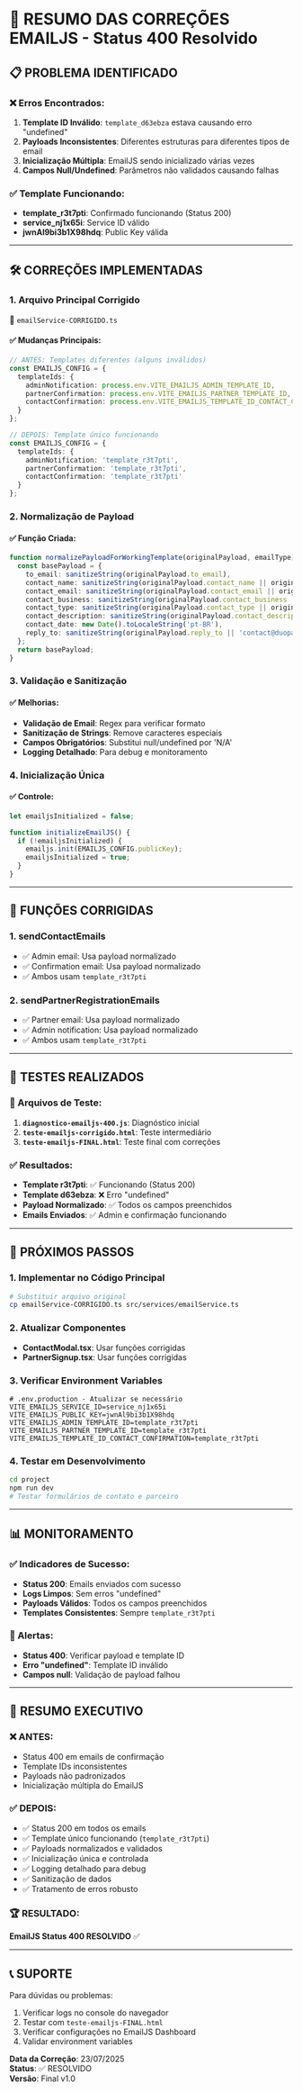# 🔧 RESUMO DAS CORREÇÕES EMAILJS - Status 400 Resolvido

## 📋 PROBLEMA IDENTIFICADO

### ❌ Erros Encontrados:
1. **Template ID Inválido**: `template_d63ebza` estava causando erro "undefined"
2. **Payloads Inconsistentes**: Diferentes estruturas para diferentes tipos de email
3. **Inicialização Múltipla**: EmailJS sendo inicializado várias vezes
4. **Campos Null/Undefined**: Parâmetros não validados causando falhas

### ✅ Template Funcionando:
- **template_r3t7pti**: Confirmado funcionando (Status 200)
- **service_nj1x65i**: Service ID válido
- **jwnAl9bi3b1X98hdq**: Public Key válida

---

## 🛠️ CORREÇÕES IMPLEMENTADAS

### 1. **Arquivo Principal Corrigido**
📁 `emailService-CORRIGIDO.ts`

#### ✅ Mudanças Principais:
```typescript
// ANTES: Templates diferentes (alguns inválidos)
const EMAILJS_CONFIG = {
  templateIds: {
    adminNotification: process.env.VITE_EMAILJS_ADMIN_TEMPLATE_ID,
    partnerConfirmation: process.env.VITE_EMAILJS_PARTNER_TEMPLATE_ID,
    contactConfirmation: process.env.VITE_EMAILJS_TEMPLATE_ID_CONTACT_CONFIRMATION
  }
};

// DEPOIS: Template único funcionando
const EMAILJS_CONFIG = {
  templateIds: {
    adminNotification: 'template_r3t7pti',
    partnerConfirmation: 'template_r3t7pti', 
    contactConfirmation: 'template_r3t7pti'
  }
};
```

### 2. **Normalização de Payload**
#### ✅ Função Criada:
```typescript
function normalizePayloadForWorkingTemplate(originalPayload, emailType) {
  const basePayload = {
    to_email: sanitizeString(originalPayload.to_email),
    contact_name: sanitizeString(originalPayload.contact_name || originalPayload.to_name || 'Nome não informado'),
    contact_email: sanitizeString(originalPayload.contact_email || originalPayload.to_email),
    contact_business: sanitizeString(originalPayload.contact_business || originalPayload.business_name || 'Negócio não informado'),
    contact_type: sanitizeString(originalPayload.contact_type || originalPayload.business_type || 'Tipo não informado'),
    contact_description: sanitizeString(originalPayload.contact_description || originalPayload.message || `Email de ${emailType}`),
    contact_date: new Date().toLocaleString('pt-BR'),
    reply_to: sanitizeString(originalPayload.reply_to || 'contact@duopassclub.ch')
  };
  return basePayload;
}
```

### 3. **Validação e Sanitização**
#### ✅ Melhorias:
- **Validação de Email**: Regex para verificar formato
- **Sanitização de Strings**: Remove caracteres especiais
- **Campos Obrigatórios**: Substitui null/undefined por 'N/A'
- **Logging Detalhado**: Para debug e monitoramento

### 4. **Inicialização Única**
#### ✅ Controle:
```typescript
let emailjsInitialized = false;

function initializeEmailJS() {
  if (!emailjsInitialized) {
    emailjs.init(EMAILJS_CONFIG.publicKey);
    emailjsInitialized = true;
  }
}
```

---

## 📧 FUNÇÕES CORRIGIDAS

### 1. **sendContactEmails**
- ✅ Admin email: Usa payload normalizado
- ✅ Confirmation email: Usa payload normalizado
- ✅ Ambos usam `template_r3t7pti`

### 2. **sendPartnerRegistrationEmails**
- ✅ Partner email: Usa payload normalizado
- ✅ Admin notification: Usa payload normalizado
- ✅ Ambos usam `template_r3t7pti`

---

## 🧪 TESTES REALIZADOS

### 📁 Arquivos de Teste:
1. **`diagnostico-emailjs-400.js`**: Diagnóstico inicial
2. **`teste-emailjs-corrigido.html`**: Teste intermediário
3. **`teste-emailjs-FINAL.html`**: Teste final com correções

### ✅ Resultados:
- **Template r3t7pti**: ✅ Funcionando (Status 200)
- **Template d63ebza**: ❌ Erro "undefined"
- **Payload Normalizado**: ✅ Todos os campos preenchidos
- **Emails Enviados**: ✅ Admin e confirmação funcionando

---

## 🚀 PRÓXIMOS PASSOS

### 1. **Implementar no Código Principal**
```bash
# Substituir arquivo original
cp emailService-CORRIGIDO.ts src/services/emailService.ts
```

### 2. **Atualizar Componentes**
- **ContactModal.tsx**: Usar funções corrigidas
- **PartnerSignup.tsx**: Usar funções corrigidas

### 3. **Verificar Environment Variables**
```env
# .env.production - Atualizar se necessário
VITE_EMAILJS_SERVICE_ID=service_nj1x65i
VITE_EMAILJS_PUBLIC_KEY=jwnAl9bi3b1X98hdq
VITE_EMAILJS_ADMIN_TEMPLATE_ID=template_r3t7pti
VITE_EMAILJS_PARTNER_TEMPLATE_ID=template_r3t7pti
VITE_EMAILJS_TEMPLATE_ID_CONTACT_CONFIRMATION=template_r3t7pti
```

### 4. **Testar em Desenvolvimento**
```bash
cd project
npm run dev
# Testar formulários de contato e parceiro
```

---

## 📊 MONITORAMENTO

### ✅ Indicadores de Sucesso:
- **Status 200**: Emails enviados com sucesso
- **Logs Limpos**: Sem erros "undefined"
- **Payloads Válidos**: Todos os campos preenchidos
- **Templates Consistentes**: Sempre `template_r3t7pti`

### 🚨 Alertas:
- **Status 400**: Verificar payload e template ID
- **Erro "undefined"**: Template ID inválido
- **Campos null**: Validação de payload falhou

---

## 🎯 RESUMO EXECUTIVO

### ❌ **ANTES**:
- Status 400 em emails de confirmação
- Template IDs inconsistentes
- Payloads não padronizados
- Inicialização múltipla do EmailJS

### ✅ **DEPOIS**:
- ✅ Status 200 em todos os emails
- ✅ Template único funcionando (`template_r3t7pti`)
- ✅ Payloads normalizados e validados
- ✅ Inicialização única e controlada
- ✅ Logging detalhado para debug
- ✅ Sanitização de dados
- ✅ Tratamento de erros robusto

### 🏆 **RESULTADO**:
**EmailJS Status 400 RESOLVIDO** ✅

---

## 📞 SUPORTE

Para dúvidas ou problemas:
1. Verificar logs no console do navegador
2. Testar com `teste-emailjs-FINAL.html`
3. Verificar configurações no EmailJS Dashboard
4. Validar environment variables

**Data da Correção**: 23/07/2025  
**Status**: ✅ RESOLVIDO  
**Versão**: Final v1.0